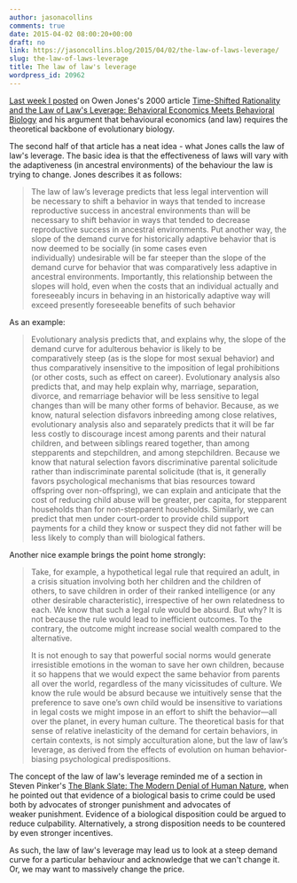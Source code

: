 ```yaml
---
author: jasonacollins
comments: true
date: 2015-04-02 08:00:20+00:00
draft: no
link: https://jasoncollins.blog/2015/04/02/the-law-of-laws-leverage/
slug: the-law-of-laws-leverage
title: The law of law's leverage
wordpress_id: 20962
---
```


[Last week I posted](https://jasoncollins.blog/2015/03/25/an-evolutionary-perspective-on-behavioural-economics/) on Owen Jones's 2000 article [Time-Shifted Rationality and the Law of Law's Leverage: Behavioral Economics Meets Behavioral Biology](http://ssrn.com/abstract=249419) and his argument that behavioural economics (and law) requires the theoretical backbone of evolutionary biology.

The second half of that article has a neat idea - what Jones calls the law of law's leverage. The basic idea is that the effectiveness of laws will vary with the adaptiveness (in ancestral environments) of the behaviour the law is trying to change. Jones describes it as follows:


<blockquote>The law of law’s leverage predicts that less legal intervention will be necessary to shift a behavior in ways that tended to increase reproductive success in ancestral environments than will be necessary to shift behavior in ways that tended to decrease reproductive success in ancestral environments. Put another way, the slope of the demand curve for historically adaptive behavior that is now deemed to be socially (in some cases even individually) undesirable will be far steeper than the slope of the demand curve for behavior that was comparatively less adaptive in ancestral environments. Importantly, this relationship between the slopes will hold, even when the costs that an individual actually and foreseeably incurs in behaving in an historically adaptive way will exceed presently foreseeable benefits of such behavior</blockquote>


As an example:


<blockquote>Evolutionary analysis predicts that, and explains why, the slope of the demand curve for adulterous behavior is likely to be comparatively steep (as is the slope for most sexual behavior) and thus comparatively insensitive to the imposition of legal prohibitions (or other costs, such as effect on career). Evolutionary analysis also predicts that, and may help explain why, marriage, separation, divorce, and remarriage behavior will be less sensitive to legal changes than will be many other forms of behavior. Because, as we know, natural selection disfavors inbreeding among close relatives, evolutionary analysis also and separately predicts that it will be far less costly to discourage incest among parents and their natural children, and between siblings reared together, than among stepparents and stepchildren, and among stepchildren. Because we know that natural selection favors discriminative parental solicitude rather than indiscriminate parental solicitude (that is, it generally favors psychological mechanisms that bias resources toward offspring over non-offspring), we can explain and anticipate that the cost of reducing child abuse will be greater, per capita, for stepparent households than for non-stepparent households. Similarly, we can predict that men under court-order to provide child support payments for a child they know or suspect they did not father will be less likely to comply than will biological fathers.</blockquote>


Another nice example brings the point home strongly:


<blockquote>Take, for example, a hypothetical legal rule that required an adult, in a crisis situation involving both her children and the children of others, to save children in order of their ranked intelligence (or any other desirable characteristic), irrespective of her own relatedness to each. We know that such a legal rule would be absurd. But why? It is not because the rule would lead to inefficient outcomes. To the contrary, the outcome might increase social wealth compared to the alternative.

It is not enough to say that powerful social norms would generate irresistible emotions in the woman to save her own children, because it so happens that we would expect the same behavior from parents all over the world, regardless of the many vicissitudes of culture. We know the rule would be absurd because we intuitively sense that the preference to save one’s own child would be insensitive to variations in legal costs we might impose in an effort to shift the behavior—all over the planet, in every human culture. The theoretical basis for that sense of relative inelasticity of the demand for certain behaviors, in certain contexts, is not simply acculturation alone, but the law of law’s leverage, as derived from the effects of evolution on human behavior-biasing psychological predispositions.</blockquote>


The concept of the law of law's leverage reminded me of a section in Steven Pinker's [The Blank Slate: The Modern Denial of Human Nature](http://www.amazon.com/gp/product/0142003344/ref=as_li_tl?ie=UTF8&camp=1789&creative=390957&creativeASIN=0142003344&linkCode=as2&tag=evolvieconom-20&linkId=X7CPSZQYDGPWMMNB), when he pointed out that evidence of a biological basis to crime could be used both by advocates of stronger punishment and advocates of weaker punishment. Evidence of a biological disposition could be argued to reduce culpability. Alternatively, a strong disposition needs to be countered by even stronger incentives.

As such, the law of law's leverage may lead us to look at a steep demand curve for a particular behaviour and acknowledge that we can't change it. Or, we may want to massively change the price.
